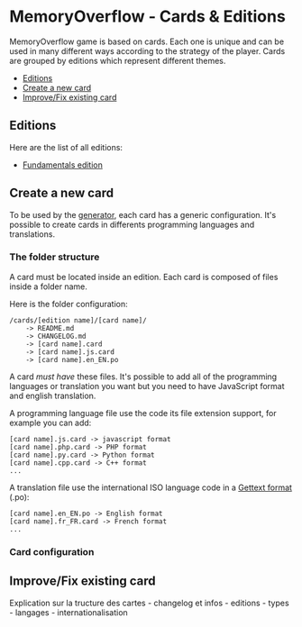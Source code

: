 # MemoryOverflow - Cards & Editions

MemoryOverflow game is based on cards. Each one is unique and can be used in many different ways according to the strategy of the player.
Cards are grouped by editions which represent different themes.

 - [Editions](#editions)
 - [Create a new card](#create)
 - [Improve/Fix existing card](#fix)

## <a name="editions"></a> Editions

Here are the list of all editions:
* [Fundamentals edition](https://github.com/XavierBoubert/MemoryOverflow/blob/master/cards/fundamentals/README.md)

## <a name="create"></a> Create a new card

To be used by the [generator](https://github.com/XavierBoubert/MemoryOverflow/blob/master/generator/README.md), each card has a generic configuration.
It's possible to create cards in differents programming languages and translations.

### The folder structure

A card must be located inside an edition. Each card is composed of files inside a folder name.

Here is the folder configuration:
```
/cards/[edition name]/[card name]/
    -> README.md
    -> CHANGELOG.md
    -> [card name].card
    -> [card name].js.card
    -> [card name].en_EN.po
```

A card *must have* these files. It's possible to add all of the programming languages or translation you want but you need to have JavaScript format and english translation.

A programming language file use the code its file extension support, for example you can add:
```
[card name].js.card -> javascript format
[card name].php.card -> PHP format
[card name].py.card -> Python format
[card name].cpp.card -> C++ format
...
```

A translation file use the international ISO language code in a [Gettext format](http://www.gnu.org/software/gettext) (.po):
```
[card name].en_EN.po -> English format
[card name].fr_FR.card -> French format
...
```


### Card configuration



## <a name="fix"></a> Improve/Fix existing card


Explication sur la tructure des cartes
                   - changelog et infos
                   - editions
                   - types
                   - langages
                   - internationalisation